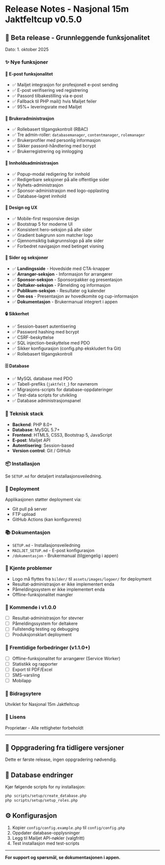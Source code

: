 # Release Notes - Nasjonal 15m Jaktfeltcup v0.5.0

## 🚧 **Beta release - Grunnleggende funksjonalitet**

Dato: 1. oktober 2025

### **✨ Nye funksjoner**

#### **📧 E-post funksjonalitet**
- ✅ Mailjet integrasjon for profesjonell e-post sending
- ✅ E-post verifisering ved registrering
- ✅ Passord tilbakestilling via e-post
- ✅ Fallback til PHP mail() hvis Mailjet feiler
- ✅ 95%+ leveringsrate med Mailjet

#### **👥 Brukeradministrasjon**
- ✅ Rollebasert tilgangskontroll (RBAC)
- ✅ Tre admin-roller: `databasemanager`, `contentmanager`, `rolemanager`
- ✅ Brukerprofiler med personlig informasjon
- ✅ Sikker passord-håndtering med bcrypt
- ✅ Brukerregistrering og innlogging

#### **📝 Innholdsadministrasjon**
- ✅ Popup-modal redigering for innhold
- ✅ Redigerbare seksjoner på alle offentlige sider
- ✅ Nyhets-administrasjon
- ✅ Sponsor-administrasjon med logo-opplasting
- ✅ Database-lagret innhold

#### **🎨 Design og UX**
- ✅ Mobile-first responsive design
- ✅ Bootstrap 5 for moderne UI
- ✅ Konsistent hero-seksjon på alle sider
- ✅ Gradient bakgrunn som matcher logo
- ✅ Gjennomsiktig bakgrunnslogo på alle sider
- ✅ Forbedret navigasjon med betinget visning

#### **📄 Sider og seksjoner**
- ✅ **Landingsside** - Hovedside med CTA-knapper
- ✅ **Arrangør-seksjon** - Informasjon for arrangører
- ✅ **Sponsor-seksjon** - Sponsorpakker og presentasjon
- ✅ **Deltaker-seksjon** - Påmelding og informasjon
- ✅ **Publikum-seksjon** - Resultater og kalender
- ✅ **Om oss** - Presentasjon av hovedkomite og cup-informasjon
- ✅ **Dokumentasjon** - Brukermanual integrert i appen

#### **🔒 Sikkerhet**
- ✅ Session-basert autentisering
- ✅ Password hashing med bcrypt
- ✅ CSRF-beskyttelse
- ✅ SQL injection-beskyttelse med PDO
- ✅ Sikker konfigurasjon (config.php ekskludert fra Git)
- ✅ Rollebasert tilgangskontroll

#### **🗄️ Database**
- ✅ MySQL database med PDO
- ✅ Tabell-prefiks (`jaktfelt_`) for navnerom
- ✅ Migrasjons-scripts for database-oppdateringer
- ✅ Test-data scripts for utvikling
- ✅ Database administrasjonspanel

### **🔧 Teknisk stack**

- **Backend**: PHP 8.0+
- **Database**: MySQL 5.7+
- **Frontend**: HTML5, CSS3, Bootstrap 5, JavaScript
- **E-post**: Mailjet API
- **Autentisering**: Session-based
- **Version control**: Git / GitHub

### **📦 Installasjon**

Se `SETUP.md` for detaljert installasjonsveiledning.

### **🚀 Deployment**

Applikasjonen støtter deployment via:
- Git pull på server
- FTP upload
- GitHub Actions (kan konfigureres)

### **📚 Dokumentasjon**

- `SETUP.md` - Installasjonsveiledning
- `MAILJET_SETUP.md` - E-post konfigurasjon
- `/dokumentasjon` - Brukermanual (tilgjengelig i appen)

### **🐛 Kjente problemer**

- Logo må flyttes fra `bilder/` til `assets/images/logoer/` for deployment
- Resultat-administrasjon er ikke implementert enda
- Påmeldingssystem er ikke implementert enda
- Offline-funksjonalitet mangler

### **🔮 Kommende i v1.0.0**

- [ ] Resultat-administrasjon for stevner
- [ ] Påmeldingssystem for deltakere
- [ ] Fullstendig testing og debugging
- [ ] Produksjonsklart deployment

### **🔮 Fremtidige forbedringer (v1.1.0+)**

- [ ] Offline-funksjonalitet for arrangører (Service Worker)
- [ ] Statistikk og rapporter
- [ ] Export til PDF/Excel
- [ ] SMS-varsling
- [ ] Mobilapp

### **👥 Bidragsytere**

Utviklet for Nasjonal 15m Jaktfeltcup

### **📄 Lisens**

Proprietær - Alle rettigheter forbeholdt

---

## 🎯 **Oppgradering fra tidligere versjoner**

Dette er første release, ingen oppgradering nødvendig.

## 💾 **Database endringer**

Kjør følgende scripts for ny installasjon:
```bash
php scripts/setup/create_database.php
php scripts/setup/setup_roles.php
```

## ⚙️ **Konfigurasjon**

1. Kopier `config/config.example.php` til `config/config.php`
2. Oppdater database-opplysninger
3. Legg til Mailjet API-nøkler (valgfritt)
4. Test installasjon med test-scripts

---

**For support og spørsmål, se dokumentasjonen i appen.**
